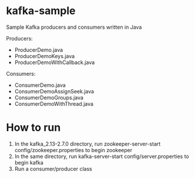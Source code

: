 # kafka-sample

Sample Kafka producers and consumers written in Java

Producers: 
- ProducerDemo.java
- ProducerDemoKeys.java
- ProducerDemoWithCallback.java

Consumers:
- ConsumerDemo.java
- ConsumerDemoAssignSeek.java
- ConsumerDemoGroups.java
- ConsumerDemoWithThread.java

# How to run
1. In the kafka_2.13-2.7.0 directory, run zookeeper-server-start config/zookeeper.properties to begin zookeeper
2. In the same directory, run kafka-server-start config/server.properties to begin kafka
3. Run a consumer/producer class
